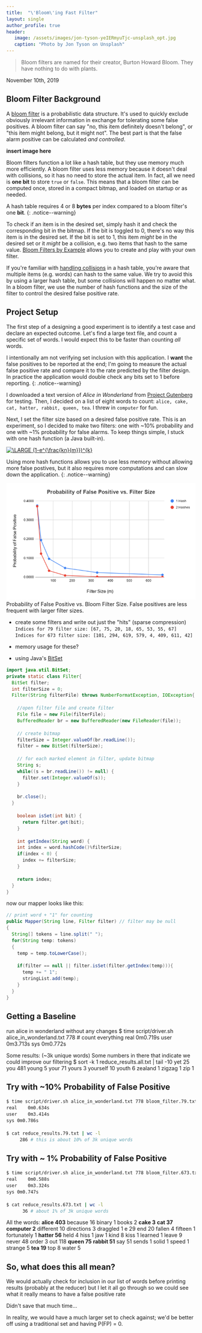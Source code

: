 ```yaml
---
title:  "\'Bloom\'ing Fast Filter"
layout: single
author_profile: true
header:
   image: /assets/images/jon-tyson-yeIERmyuTjc-unsplash_opt.jpg
   caption: "Photo by Jon Tyson on Unsplash"
---
```


> Bloom filters are named for their creator, Burton Howard Bloom. They have nothing to do with plants.

November 10th, 2019

## Bloom Filter Background
A [bloom filter](https://en.wikipedia.org/wiki/Bloom_filter) is a probabilistic data structure. It's used to quickly exclude obviously irrelevant information in exchange for tolerating some false positives. A bloom filter can say "no, this item definitely doesn't belong", or "this item might belong, but it might not". The best part is that the false alarm positive can be calculated _and controlled_.

**insert image here**

Bloom filters function a lot like a hash table, but they use memory much more efficiently. A bloom filter uses less memory because it doesn't deal with collisions, so it has no need to store the actual item. In fact, all we need is **one bit** to store  `true` or `false`. This means that a bloom filter can be computed once, stored in a compact bitmap, and loaded on startup or as needed. 

A hash table requires 4 or 8 **bytes** per index compared to a bloom filter's one **bit**.
{: .notice--warning}

To check if an item is in the desired set, simply hash it and check the corresponding bit in the bitmap. If the bit is toggled to 0, there's no way this item is in the desired set. If the bit is set to 1, this item _might_ be in the desired set or it _might_ be a collision, e.g. two items that hash to the same value. [Bloom Filters by Example](https://llimllib.github.io/bloomfilter-tutorial/) allows you to create and play with your own filter.

If you're familiar with [handling collisions](https://en.wikipedia.org/wiki/Hash_table#Collision_resolution) in a hash table, you're aware that multiple items (e.g. words) can hash to the same value. We try to avoid this by using a larger hash table, but some collisions will happen no matter what. In a bloom filter, we use the number of hash functions and the size of the filter to control the desired false positive rate. 

## Project Setup

The first step of a designing a good experiment is to identify a test case and declare an expected outcome. Let's find a large text file, and count a specific set of words. I would expect this to be faster than counting _all_ words.

I intentionally am not verifying set inclusion with this application. I **want** the false positives to be reported at the end; I'm going to measure the actual false positive rate and compare it to the rate predicted by the filter design. In practice the application would double check any bits set to 1 before reporting. 
{: .notice--warning}

I downloaded a text version of _Alice in Wonderland_ from [Project Gutenberg](https://www.gutenberg.org/) for testing. Then, I decided on a list of eight words to count: `alice, cake, cat, hatter, rabbit, queen, tea`. I threw in `computer` for fun. 

Next, I set the filter size based on a desired false positive rate. This is an experiment, so I decided to make two filters: one with ~10% probability and one with ~1% probability for false alarms. To keep things simple, I stuck with one hash function (a Java built-in). 

<a href="https://www.codecogs.com/eqnedit.php?latex=\LARGE&space;(1-e^{\frac{kn}{m}})^{k}" target="_blank"><img src="https://latex.codecogs.com/gif.latex?\LARGE&space;(1-e^{\frac{kn}{m}})^{k}" title="\LARGE (1-e^{\frac{kn}{m}})^{k}" /></a>

Using more hash functions allows you to use less memory without allowing more false postives, but it also requires more computations and can slow down the application. 
{: .notice--warning}

<img src="/assets/images/prob_FA.png">
<figcaption>Probability of False Positive vs. Bloom Filter Size. False positives are less frequent with larger filter sizes.</figcaption>

- create some filters and write out just the "hits" (sparse compression)
`Indices for 79 filter size:
[67, 75, 20, 18, 65, 53, 55, 67]
Indices for 673 filter size:
[101, 294, 619, 579, 4, 409, 611, 42]`

- memory usage for these?


- using Java's [BitSet](https://docs.oracle.com/javase/7/docs/api/java/util/BitSet.html)

```java
import java.util.BitSet;
private static class Filter{
  BitSet filter;
  int filterSize = 0;
  Filter(String filterFile) throws NumberFormatException, IOException{
			
    //open filter file and create filter
    File file = new File(filterFile);
    BufferedReader br = new BufferedReader(new FileReader(file));
			
    // create bitmap
    filterSize = Integer.valueOf(br.readLine());
    filter = new BitSet(filterSize);
			
    // for each marked element in filter, update bitmap
    String s;
    while((s = br.readLine()) != null) {
      filter.set(Integer.valueOf(s));
    }
			
    br.close();
  }
		
    boolean isSet(int bit) {
      return filter.get(bit);
    }
		
    int getIndex(String word) {
    int index = word.hashCode()%filterSize;
    if(index < 0) {
      index += filterSize;
    }
			
    return index;
  }
}
```

now our mapper looks like this:
```java
// print word + "1" for counting
public Mapper(String line, Filter filter) // filter may be null
{
  String[] tokens = line.split(" ");
  for(String temp: tokens)
  {
    temp = temp.toLowerCase();
			
    if(filter == null || filter.isSet(filter.getIndex(temp))){
      temp += " 1";
      stringList.add(temp);
    }
  }
}
```

## Getting a Baseline
run alice in wonderland without any changes
$ time script/driver.sh alice_in_wonderland.txt 778 # count everything
real	0m0.719s
user	0m3.713s
sys	0m0.772s

Some results: (~3k unique words)
Some numbers in there that indicate we could improve our filtering
$ sort -k 1 reduce_results.all.txt | tail -10
yet 25
you 481
young 5
your 71
yours 3
yourself 10
youth 6
zealand 1
zigzag 1
zip 1

## Try with ~10% Probability of False Positive
```sh
$ time script/driver.sh alice_in_wonderland.txt 778 bloom_filter.79.txt 
real	0m0.634s
user	0m3.414s
sys	0m0.786s

$ cat reduce_results.79.txt | wc -l
     286 # this is about 10% of 3k unique words
```

## Try with ~ 1% Probability of False Positive
```sh
$ time script/driver.sh alice_in_wonderland.txt 778 bloom_filter.673.txt 
real	0m0.588s
user	0m3.324s
sys	0m0.747s

$ cat reduce_results.673.txt | wc -l
      36 # about 1% of 3k unique words
```

All the words:
**alice 403**
because 16
binary 1
books 2
**cake 3**
**cat 37**
**computer 2**
different 10
directions 3
draggled 1
e 29
end 20
fallen 4
fifteen 1
fortunately 1
**hatter 56**
held 4
hiss 1
jaw 1
kind 8
kiss 1
learned 1
leave 9
never 48
order 3
out 118
**queen 75**
**rabbit 51**
say 51
sends 1
solid 1
speed 1
strange 5
**tea 19**
top 8
water 5

## So, what does this all mean?
We would actually check for inclusion in our list of words before printing results (probably at the reducer) but I let it all go through so we could see what it really means to have a false positive rate

Didn't save that much time...

In reality, we would have a much larger set to check against; we'd be better off using a traditional set and having P(FP) = 0.







